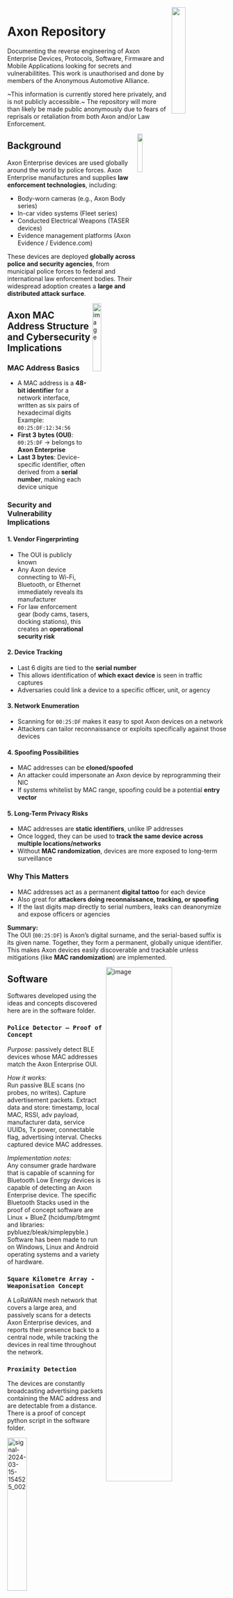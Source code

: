 <img src="Software/file_00000000e39c6243bdbea60b0bc8bf00.png" height="25%" width="25%" align="right" />



# Axon Repository

Documenting the reverse engineering of Axon Enterprise Devices, Protocols, Software, Firmware and Mobile Applications looking for secrets and vulnerabilitites. This work is unauthorised and done by members of the Anonymous Automotive Alliance.  

~This information is currently stored here privately, and is not publicly accessible.~ The repository will more than likely be made public anonymously due to fears of reprisals or retaliation from both Axon and/or Law Enforcement. 
<br />



<img width="15%" height="15%" alt="" align="right" src="https://github.com/user-attachments/assets/4f9e54bd-3e80-479a-9c04-b4a9aefb3017" />

## Background
Axon Enterprise devices are used globally around the world by police forces. Axon Enterprise manufactures and supplies **law enforcement technologies**, including:
- Body-worn cameras (e.g., Axon Body series)  
- In-car video systems (Fleet series)  
- Conducted Electrical Weapons (TASER devices)  
- Evidence management platforms (Axon Evidence / Evidence.com)  

These devices are deployed **globally across police and security agencies**, from municipal police forces to federal and international law enforcement bodies. Their widespread adoption creates a **large and distributed attack surface**.

<img width="20%" height="20%" align="right" alt="image" src="https://github.com/user-attachments/assets/c079fe4d-daae-4f78-86f7-69ddf278bcbe" />
  

## Axon MAC Address Structure and Cybersecurity Implications

### MAC Address Basics
- A MAC address is a **48-bit identifier** for a network interface, written as six pairs of hexadecimal digits  
  Example: `00:25:DF:12:34:56`
- **First 3 bytes (OUI)**: `00:25:DF` → belongs to **Axon Enterprise**  
- **Last 3 bytes**: Device-specific identifier, often derived from a **serial number**, making each device unique

### Security and Vulnerability Implications

#### 1. Vendor Fingerprinting
- The OUI is publicly known  
- Any Axon device connecting to Wi-Fi, Bluetooth, or Ethernet immediately reveals its manufacturer  
- For law enforcement gear (body cams, tasers, docking stations), this creates an **operational security risk**

#### 2. Device Tracking
- Last 6 digits are tied to the **serial number**  
- This allows identification of **which exact device** is seen in traffic captures  
- Adversaries could link a device to a specific officer, unit, or agency

#### 3. Network Enumeration
- Scanning for `00:25:DF` makes it easy to spot Axon devices on a network  
- Attackers can tailor reconnaissance or exploits specifically against those devices

#### 4. Spoofing Possibilities
- MAC addresses can be **cloned/spoofed**  
- An attacker could impersonate an Axon device by reprogramming their NIC  
- If systems whitelist by MAC range, spoofing could be a potential **entry vector**

#### 5. Long-Term Privacy Risks
- MAC addresses are **static identifiers**, unlike IP addresses  
- Once logged, they can be used to **track the same device across multiple locations/networks**  
- Without **MAC randomization**, devices are more exposed to long-term surveillance

### Why This Matters
- MAC addresses act as a permanent **digital tattoo** for each device  
- Also great for **attackers doing reconnaissance, tracking, or spoofing**  
- If the last digits map directly to serial numbers, leaks can deanonymize and expose officers or agencies

**Summary:**  
The OUI (`00:25:DF`) is Axon’s digital surname, and the serial-based suffix is its given name. Together, they form a permanent, globally unique identifier. This makes Axon devices easily discoverable and trackable unless mitigations (like **MAC randomization**) are implemented.


<img width="55%" height="55%" align="right" alt="image" src="https://github.com/user-attachments/assets/62842704-f2cb-46e3-9529-ef3226ab0774" />
  

## Software
Softwares developed using the ideas and concepts discovered here are in the software folder. 

### `Police Detector — Proof of Concept`

*Purpose:* passively detect BLE devices whose MAC addresses match the Axon Enterprise OUI.

*How it works:*  
Run passive BLE scans (no probes, no writes). Capture advertisement packets. Extract data and store: timestamp, local MAC, RSSI, adv payload, manufacturer data, service UUIDs, Tx power, connectable flag, advertising interval. Checks captured device MAC addresses.  

*Implementation notes:*  
Any consumer grade hardware that is capable of scanning for Bluetooth Low Energy devices is capable of detecting an Axon Enterprise device. The specific Bluetooth Stacks used in the proof of concept software are Linux + BlueZ  (hcidump/btmgmt and libraries: pybluez/bleak/simplepyble.) Software has been made to run on Windows, Linux and Android operating systems and a variety of hardware.  

### `Square Kilometre Array - Weaponisation Concept`   
A LoRaWAN mesh network that covers a large area, and passively scans for a detects Axon Enterprise devices, and reports their presence back to a central node, while tracking the devices in real time throughout the network.  

### `Proximity Detection`
The devices are constantly broadcasting advertising packets containing the MAC address and are detectable from a distance. There is a proof of concept python script in the software folder.  

 
<img width="30%" height="30%" alt="signal-2024-03-15-154525_002" src="https://github.com/user-attachments/assets/a750a47a-ad8c-46fc-90e3-d47acedee35f" />

<br /> <br /> 


<img width="13%" height="13%" alt="image" src="https://github.com/user-attachments/assets/5029c7a2-2d60-4663-b358-2cf309ba7227" align="right"/>

## Firmware
Obtained raw firmware binary files from `https://my.axon.com/` an account was required to download. You are not able to register an account via the Axon website, however one email to technical support claiming to work in the security industry was all it took to gain access and download firmware files. 
   
Delving into the firmware has begun...
```                                                                                
                                         -A.                                    
                                         AXO-                                   
                                        /AXON:                                  
                                   :.  `AXONAX+                                 
                                  +A   AXONAXONA                                
                                `AX.  -AXONAXONAX`                              
                               `AX+   AXONAXONAXON.                             
                              .AXO`  /AXONAXONAXONA-                            
                             -AXO:  `AXONAXONAXONAXO:                           
                            :AXON   AXONAXONAXONAXONA/                          
                           +AXON.  .AXONAXONAXONAXONAXO                         
                          AXONAX   .AXONAXONAXONAXONAXON`                       
                        `AXONAX:    -AXONAXONAXONAXONAXON`                      
                       .AXONAXO+      `-::::::::/+AXONAXON.                     
                      -AXONAXONA.                   .+AXONn:                    
                     :AXONAXONAXO.                    `/AXON/                   
                    /AXONAXONAXONA.             .-::.   `AXON+                  
                   +AXONAXONAXONAXO:          -AXONAXO/   .AXON`                
                 `AXONAXONAXONAXONAX/        :AXONAXONAXO:   :AX`               
                `AXONAXONAXONAXONAXON`      /AXONAXONAXONA.   /AX.              
               .AXONAXONAXONAXONAXONA      AXONAXONAXONAXONA`  `AX-             
              :AXONAXONAXONAXONAXON/`    -AXONAXONAXONAXONAXO/   .A/            
             /AXONAXONAXONAXON+:.`    `:AXONAXONAXONAXONAXONAXO:   :-           
            +AXONAXONAXON/-`     `-/AXONAXONAXONAXONAXONAXONAXONA.              
          `AXONAXON+:-`     .:+AXONAXONAXONAXONAXONAXONAXONAXONAXON`            
         `AXON/:.     `-/AXONAXONAXONAXONAXONAXONAXONAXONAXONAXONAXO/           
          .`     .:+AXONAXONAXONAXONAXONAXONAXONAXONAXONAXONAXONAXONAX:         
            `:+AXONAXONAXONAXONAXONAXONAXONAXONAXONAXONAXONAXONAXONAXON+        
                                                                                
        ,.           :,             ,,        +DDDDD            +              ,
        DDD+          ZD           DO      DDD      ZDD,       DID8            D
       /D =D           ZD         DO     $DI           DD      D: DD           D
       D   ND           ~D       N=     DD              ZN     D:  DD          D
      NO    D8            D,    N      ?N                8D    D:   8D         D
     DD      D            ,D   N       D/                 D    D:    =D        D
     D       DD             DDD        D                  DO   D:      DO      D
    D$        ND           OD=DO       D                  NZ   D:       ND     D
   DD          D          ND   DN      DD                 D    D:        NN    D
  =DNDDDDDDDDDZID        DD     DD      D                DN    D:         DD   D
  D~            DD      DD       DD     ~D              DD     D:          IN  D
 ND              D+    ND         DD      DD          ND$      D:            D:D
/D               ~D   DD           DD       DDD8.,?DDD8        D:             DD
 
--------------------------------------------------------------------------------
 AXON DOCK 3.17.230825.0415                                   TASER International
--------------------------------------------------------------------------------
                                AUTHORIZED USE ONLY!
 
 This system is for the use of authorized users only. Unauthorized access to 
 this computer system and software is prohibited by Title 18, United States 
 Code, Section 1030, Fraud and Related Activity in Connection with Computers. 
 
 Individuals using this computer system without authority, or in excess of 
 their authority, are subject to having all of their activities on this 
 system monitored and recorded by system personnel.
 
 Disclosure of information found in this system for any unauthorized use is
 STRICTLY PROHIBITED. 
 ```


<img width="10%" height="10%" alt="image" src="https://github.com/user-attachments/assets/95de0f1e-1c29-44e5-87dc-7530faba6915" align="right"/>

  
## Android Applications
Android APK files available in the google play store were reverse engineered to obtain the source code. The source code was found not to be obfuscated nor protected from decompilation in any way, and it was simple to recover the code from the APK files and begin analysis.
A breakdown of the **official Android apps** developed by **Axon Enterprise, Inc.**  
These apps are primarily used by law enforcement and public safety agencies for evidence collection, management, and situational awareness.

### Core Applications

| App Name | Purpose / Use-Case | Key Features | Rating / Notes |
|----------|--------------------|--------------|----------------|
| **Axon** | Unified mobile app for law enforcement / public safety personnel to manage evidence, records, and dashboards. | • Evidence Management (DEMS)<br>• Records Management (RMS)<br>• Dashboard of missing evidence<br>• Community evidence submissions<br>• Biometric security & dictation | ~10K+ installs<br>~4.8★ (149 reviews) |
| **Axon Capture** | Field app for collecting photos, videos, and audio as digital evidence. | • Capture/categorize evidence (GPS, category, title)<br>• Upload to Evidence.com<br>• Integration with Axon Citizen | ~50K+ installs<br>~3.9★ rating |
| **Axon View** | Allows officers to view and manage video from Axon body/flex cameras. | • Live streaming / preview from cameras<br>• View stored videos<br>• Adjust field-of-view | ~100K+ installs<br>~2.9★ rating |
| **Axon Device Manager** | For administrators to assign and manage Axon devices. | • NFC scanning of devices<br>• Assign device to officer<br>• Search via Evidence.com | ~10K+ installs<br>~4.0★ rating |


### Command & Oversight

| App Name | Purpose / Use-Case | Key Features | Rating / Notes |
|----------|--------------------|--------------|----------------|
| **Axon Respond** | Situational awareness for supervisors/commanders. | • Map view of officers<br>• Live bodycam streaming<br>• Alerts & event monitoring<br>• Search/filter devices & officers | ~5K+ installs<br>~3.1★ rating |
| **Axon Fleet Dashboard** | Companion app for Axon Fleet (vehicle camera systems). | • Manage in-vehicle cameras<br>• Metadata tagging<br>• ALPR notifications<br>• Remote config | ~1K+ installs<br>~4.3★ rating |


### Device & Shift Operations

| App Name | Purpose / Use-Case | Key Features | Rating / Notes |
|----------|--------------------|--------------|----------------|
| **Axon Device Checkout** | Lets officers self-assign devices during shifts using RFID. | • Assign RFID cards to officers<br>• Officers check out devices with RFID<br>• Tracks assignment via Evidence.com | ~100+ installs (low usage, agency-specific) |
| **MyAxon** | Community and support portal app. | • Product guides & support<br>• Notifications<br>• Community/instructor network | ~500+ installs<br>Limited usage |


### Notes & Observations

- Many apps **require agency subscriptions** (Evidence.com, Axon Records) or **specific hardware** (Axon Body cameras, RFID readers).  
- **Security features**: biometrics, PIN lock, encrypted uploads.  
- Apps are split by **functional domains**:  
  - **Collection** → Axon Capture  
  - **Management** → Axon, Device Manager  
  - **Oversight** → Respond, Fleet Dashboard  
  - **Shift Ops & Support** → Device Checkout, MyAxon  
- Ratings vary widely. **Axon View** is criticized (~2.9★) due to device compatibility issues, while **Axon** itself is highly rated (~4.8★).


<img width="12%" height="12%" alt="image" src="https://github.com/user-attachments/assets/c0385572-c1f7-49c4-ab77-61c3054f5c4a" align="right" />

## Bluetooth Protocol Stack
The Bluetooth stack has been found in the Axon Device Manager APK source code and is a pretty typical bluetooth low energy implementation. 

## Camera Activation Command and Other Commands
